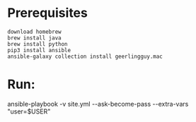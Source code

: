 # Prerequisites
```
download homebrew
brew install java
brew install python
pip3 install ansible
ansible-galaxy collection install geerlingguy.mac
```

# Run:
ansible-playbook -v site.yml --ask-become-pass --extra-vars "user=$USER"

